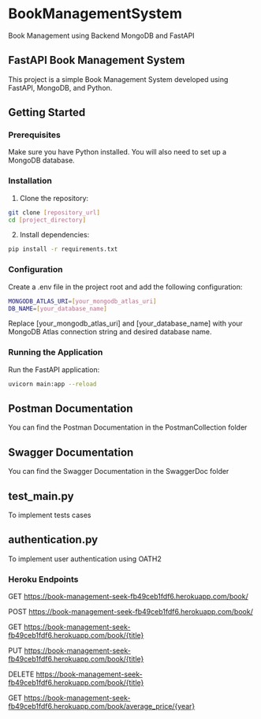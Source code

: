 # BookManagementSystem
Book Management using Backend MongoDB and FastAPI

## FastAPI Book Management System

This project is a simple Book Management System developed using FastAPI, MongoDB, and Python.

## Getting Started

### Prerequisites

Make sure you have Python installed. You will also need to set up a MongoDB database.

### Installation

1. Clone the repository:

```bash
git clone [repository_url]
cd [project_directory]
```
2. Install dependencies:

```bash
pip install -r requirements.txt
```

### Configuration

Create a .env file in the project root and add the following configuration:

```bash
MONGODB_ATLAS_URI=[your_mongodb_atlas_uri]
DB_NAME=[your_database_name]
```

Replace [your_mongodb_atlas_uri] and [your_database_name] with your MongoDB Atlas connection string and desired database name.

### Running the Application

Run the FastAPI application:

```bash
uvicorn main:app --reload
```

## Postman Documentation

You can find the Postman Documentation in the PostmanCollection folder

## Swagger Documentation

You can find the Swagger Documentation in the SwaggerDoc folder

## test_main.py

To implement tests cases

## authentication.py

To implement user authentication using OATH2

### Heroku Endpoints

GET https://book-management-seek-fb49ceb1fdf6.herokuapp.com/book/

POST https://book-management-seek-fb49ceb1fdf6.herokuapp.com/book/

GET https://book-management-seek-fb49ceb1fdf6.herokuapp.com/book/{title}

PUT https://book-management-seek-fb49ceb1fdf6.herokuapp.com/book/{title}

DELETE https://book-management-seek-fb49ceb1fdf6.herokuapp.com/book/{title}

GET https://book-management-seek-fb49ceb1fdf6.herokuapp.com/book/average_price/{year}
